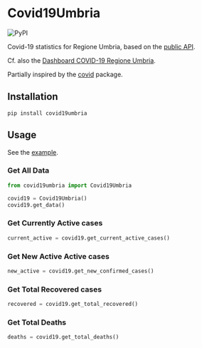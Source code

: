# Covid19Umbria

![PyPI](https://img.shields.io/pypi/v/covid19umbria)

Covid-19 statistics for Regione Umbria, based on the [public API](https://apistore.regione.umbria.it/store/apis/info?name=COVID-19&version=1.0.0&provider=admin&tag=Agenda%20digitale-group).

Cf. also the [Dashboard COVID-19 Regione Umbria](https://github.com/Regione-Umbria/coronavirus).

Partially inspired by the [covid](https://github.com/ahmednafies/covid) package.

## Installation

    pip install covid19umbria

## Usage

See the [example](example.py).

### Get All Data

```python
from covid19umbria import Covid19Umbria

covid19 = Covid19Umbria()
covid19.get_data()
```

### Get Currently Active cases

```python
current_active = covid19.get_current_active_cases()
```

### Get New Active Active cases

```python
new_active = covid19.get_new_confirmed_cases()
```

### Get Total Recovered cases

```python
recovered = covid19.get_total_recovered()
```

### Get Total Deaths

```python
deaths = covid19.get_total_deaths()
```
